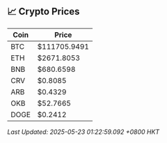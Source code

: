 ## 📈 Crypto Prices

| Coin | Price |
| ---- | ----- |
| BTC | $111705.9491 |
| ETH | $2671.8053 |
| BNB | $680.6598 |
| CRV | $0.8085 |
| ARB | $0.4329 |
| OKB | $52.7665 |
| DOGE | $0.2412 |

_Last Updated: 2025-05-23 01:22:59.092 +0800 HKT_